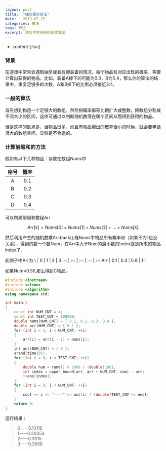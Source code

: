 ```yaml
---
layout: post
title:  "抽奖概率算法"
date:   2019-07-25 
categories: 算法
tags: 算法
excerpt: 游戏中常用到的抽奖算法
---
```


* content
{:toc}

### 背景  

在游戏中常常会遇到抽奖或者有爆装备的情况，每个物品有对应出现的概率，需要计算出获得的物品，比如，装备A掉下的可能为0.3，B为0.4，那么你的算法的结果中，重复足够多的次数，A和B掉下的比例必须接近3:4。  

### 一般的算法  

首先想到构造一个足够大的数组，然后把概率都等比例扩大成整数，把数组分割成不同大小的区间，这样可通过以判断随机数落在哪个区间从而得到获得的物品。  

但是这样的缺点是，当物品很多，而且有物品爆出的概率很小的时候，就会要申请很大的数组空间，显然是不合适的。  

### 计算前缀和的方法

假如有以下几种物品：存放在数组Nums中

序号 | 概率
:-:|:-:|
A|0.1|
B|0.2|
C|0.3|
D|0.4|

可以构建前缀和数组Arr

$$ Arr[k] = Nums[0]+Nums[1]+Nums[2]+...+Nums[k] $$

然后利用产生的随机数乘Arr.back(),既Nums中物品所有概率和（如果不为1也没关系），得到的数一个数Num，在Arr中大于Num的最小数的Index就是所求的物品Index了。  

此例子中Arr为
\ | 0 | 1 | 2 | 3
:-: | :-: | :-: | :-: | :-:
Arr | 0.1 | 0.3 | 0.6 | 1 |

如果Num=0.55,那么得到C物品。  

```cpp  
#include <iostream>
#include <ctime>
#include <algorithm>
using namespace std;

int main()
{
	const int NUM_CNT = 4;
	const int TEST_CNT = 100000;
	double nums[NUM_CNT] = { 0.1, 0.2, 0.3, 0.4 };
	double arr[NUM_CNT] = { 0.1 };
	for (int i = 1; i < NUM_CNT; ++i)
	{
		arr[i] = arr[i - 1] + nums[i];
	}
	int ans[NUM_CNT] = { 0 };
	srand(time(0));
	for (int i = 0; i < TEST_CNT; ++i)
	{
		double num = rand() % 1000 / (double)1001;
		int index = upper_bound(arr, arr + NUM_CNT, num) - arr;
		++ans[index];
	}
	for (int i = 0; i < NUM_CNT; ++i)
	{
		cout << i << "----" << ans[i] / (double)TEST_CNT << endl;
	}
	return 0;
}
```  

运行结果：
>0----0.10116  
>1----0.20054  
>2----0.3015  
>3----0.3968  
